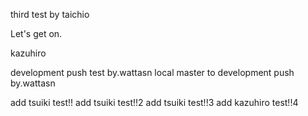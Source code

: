 third test by taichio


Let's get on.


kazuhiro

development push test by.wattasn
local master to development push by.wattasn

add tsuiki test!!
add tsuiki test!!2
add tsuiki test!!3
add kazuhiro test!!4
